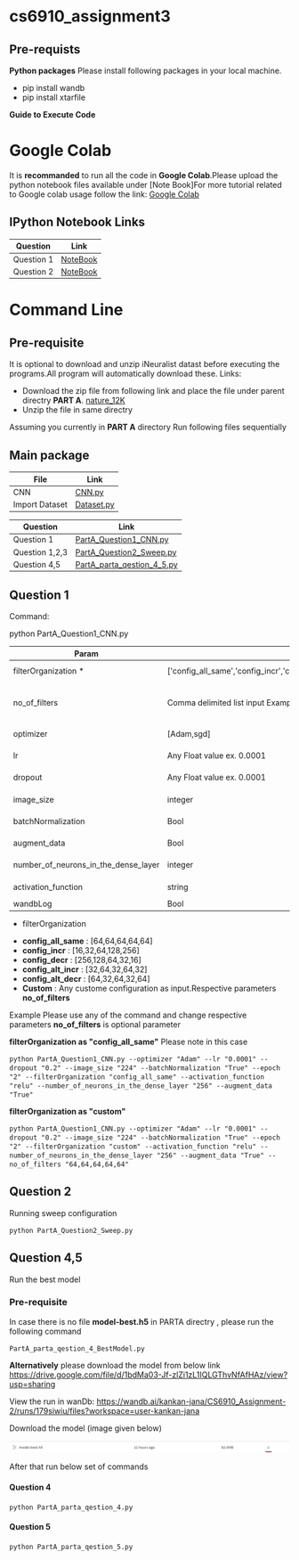 # cs6910_assignment3

## Pre-requists 

**Python packages**	
Please install following packages in your local machine.
- pip install wandb
- pip install xtarfile


**Guide to Execute Code**
# 
# Google Colab

 It is **recommanded** to run all the code in **Google Colab**.Please upload the python notebook files available under [Note Book]For more tutorial related to Google colab usage follow the link: [Google Colab](https://colab.research.google.com/)
## IPython Notebook Links
 | Question  | Link  |
| --- | ----------- | 
|Question 1| [NoteBook](https://github.com/kankancs21m026/cs6910_assignment2/blob/main/PART%20A/NoteBooks/PartA_Question1_2_3_Sweep.ipynb)|
|Question 2| [NoteBook](https://github.com/kankancs21m026/cs6910_assignment2/blob/main/PART%20A/NoteBooks/PartA_Qestion_4_5.ipynb)|

# Command Line

## Pre-requisite
It is optional to download and unzip iNeuralist datast before executing the programs.All program will automatically download these.
Links:
- Download the zip file from following link and place the file under parent directry  **PART A**.
[nature_12K](https://storage.googleapis.com/wandb_datasets/nature_12K.zip)
- Unzip the file in same directry


Assuming you currently in **PART A** directory
Run following files sequentially

## Main package



 | File  | Link  |
| --- | ----------- | 
|CNN  | [CNN.py](https://github.com/kankancs21m026/cs6910_assignment2/blob/main/PART%20A/utility/CNN.py)|
|Import Dataset | [Dataset.py](https://github.com/kankancs21m026/cs6910_assignment2/blob/main/PART%20A/utility/Dataset.py)|



 | Question  | Link  |
| --- | ----------- | 
|Question 1| [PartA_Question1_CNN.py](https://github.com/kankancs21m026/cs6910_assignment2/blob/main/PART%20A/PartA_Question1_CNN.py)|
|Question 1,2,3| [PartA_Question2_Sweep.py](https://github.com/kankancs21m026/cs6910_assignment2/blob/main/PART%20A/PartA_Question2_Sweep.py)|
|Question 4,5| [PartA_parta_qestion_4_5.py](https://github.com/kankancs21m026/cs6910_assignment2/blob/main/PART%20A/PartA_parta_qestion_4_5.py)|


##  Question 1
Command:

python PartA_Question1_CNN.py 

| Param  | Accepted Values | Description|Required|
| --- | ----------- | ----------- |----------- |
|filterOrganization *| ['config_all_same','config_incr','config_decr','config_alt_incr','config_alt_decr','Custom']| Filter organization |Yes|
| no_of_filters |  Comma delimited list input Example "64,64,64,64,64"  | Name of the optimizer| Only when filterOrganization selected as **custom** |
| optimizer |  [Adam,sgd]  | Name of the optimizer|No|
| lr | Any Float value ex. 0.0001 |Learning Rates|No|
| dropout | Any Float value ex. 0.0001 |dropout Rates|No|
| image_size |  integer  |size of the image |No|
| batchNormalization |  Bool  |Batch Normalisation |No|
| augment_data |  Bool  |Preprocess data |No|
| number_of_neurons_in_the_dense_layer |  integer  |size of the dense layer |No|
| activation_function| string | Activation function|No|
| wandbLog |  Bool  |Log in Wandb  |No|
* filterOrganization
- **config_all_same** : [64,64,64,64,64]
- **config_incr** : [16,32,64,128,256]
- **config_decr** : [256,128,64,32,16]
- **config_alt_incr** : [32,64,32,64,32]
- **config_alt_decr** : [64,32,64,32,64]
- **Custom** :  Any custome configuration as input.Respective parameters **no_of_filters**

Example
Please use any of the command and change respective parameters **no_of_filters** is optional parameter

**filterOrganization as "config_all_same"** Please note in this case 
```
python PartA_Question1_CNN.py --optimizer "Adam" --lr "0.0001" --dropout "0.2" --image_size "224" --batchNormalization "True" --epoch "2" --filterOrganization "config_all_same" --activation_function "relu" --number_of_neurons_in_the_dense_layer "256" --augment_data "True" 
```

**filterOrganization as "custom"**
```
python PartA_Question1_CNN.py --optimizer "Adam" --lr "0.0001" --dropout "0.2" --image_size "224" --batchNormalization "True" --epoch "2" --filterOrganization "custom" --activation_function "relu" --number_of_neurons_in_the_dense_layer "256" --augment_data "True" --no_of_filters "64,64,64,64,64"
```



##  Question 2
Running sweep configuration
```
python PartA_Question2_Sweep.py
```



##  Question 4,5
Run the best model 

### Pre-requisite

In case there is no file **model-best.h5** in PARTA directry , please run the following command
```
PartA_parta_qestion_4_BestModel.py
```
**Alternatively** please download the model from below link 
https://drive.google.com/file/d/1bdMa03-Jf-zlZi1zL1IQLGThvNfAfHAz/view?usp=sharing

View the run in wanDb:
https://wandb.ai/kankan-jana/CS6910_Assignment-2/runs/179siwiu/files?workspace=user-kankan-jana

Download the model (image given below)

![image](https://github.com/kankancs21m026/cs6910_assignment2/blob/main/PART%20A/image/wandb.jpg)

After that  run below set of commands
#### Question 4

```
python PartA_parta_qestion_4.py
```
#### Question 5

```
python PartA_parta_qestion_5.py
```
